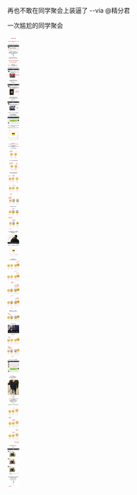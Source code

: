 再也不敢在同学聚会上装逼了 --via @精分君

一次尴尬的同学聚会

![be463871ea61406ba20d14c0c925897e.png](https://raw.githubusercontent.com/wxlzmt/cdn1/master/ext/qw/groups/10039/be463871ea61406ba20d14c0c925897e.png)

